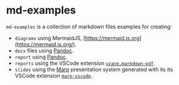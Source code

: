 # md-examples

`md-examples` is a collection of markdown files examples for creating:

- `diagrams` using MermaidJS, [https://mermaid.js.org](https://mermaid.js.org/).
- `docx` files using [Pandoc](http://pandoc.org/).
- `report` using [Pandoc](http://pandoc.org/).
- `reports` using the VSCode extension [`yzane.markdown-pdf`](https://marketplace.visualstudio.com/items?itemName=yzane.markdown-pdf).
- `slides` using the [Marp](https://marp.app/) presentation system generated with its  its VSCode extension [`marp-vscode`](https://marketplace.visualstudio.com/items?itemName=marp-team.marp-vscode).
